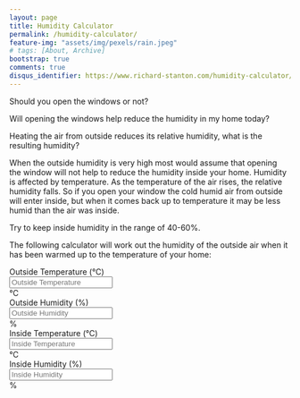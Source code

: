 ```yaml
---
layout: page
title: Humidity Calculator
permalink: /humidity-calculator/
feature-img: "assets/img/pexels/rain.jpeg"
# tags: [About, Archive]
bootstrap: true
comments: true
disqus_identifier: https://www.richard-stanton.com/humidity-calculator/
---
```


<script type="text/javascript">
    $(document).ready(function () {
        var pastValue, pastSelectionStart, pastSelectionEnd;

        $("input").on("keydown", function () {
            pastValue = this.value;
            pastSelectionStart = this.selectionStart;
            pastSelectionEnd = this.selectionEnd;
        }).on("input propertychange", function () {
            var regex = /^[-0-9]+\.?[0-9]*$/;

            if (this.value.length > 0 && !regex.test(this.value)) {
                this.value = pastValue;
                this.selectionStart = pastSelectionStart;
                this.selectionEnd = pastSelectionEnd;
            }


            computeHumidity();
        });
    });

    function computeHumidity() {
        // get all variables
        var outsideTemp, insideTemp, outsideHumid;

        outsideTemp = parseFloat($('#outsideTemp').val());
        outsideHumid = parseFloat($('#outsideHumid').val());
        insideTemp = parseFloat($('#insideTemp').val());

        if (!isNaN(outsideTemp) && !isNaN(outsideHumid) && !isNaN(insideTemp)) {
            var insideHumid, satVarPOut, satVarPIn;
            satVarPIn = 6.122 * Math.exp(17.62 * insideTemp / (243.12 + insideTemp));
            satVarPOut = 6.122 * Math.exp(17.62 * outsideTemp / (243.12 + outsideTemp));
            insideHumid = (insideTemp + 273) * outsideHumid * satVarPOut / ((outsideTemp + 273) * satVarPIn);

            $('#insideHumid').val(Math.round(insideHumid));
        }
    }
</script>



Should you open the windows or not?

Will opening the windows help reduce the humidity in my home today?

Heating the air from outside reduces its relative humidity, what is the resulting humidity?

When the outside humidity is very high most would assume that opening the window will not help to reduce the humidity inside your home. Humidity is affected by temperature. As the temperature of the air rises, the relative humidity falls. So if you open your window the cold humid air from outside will enter inside, but when it comes back up to temperature it may be less humid than the air was inside.

Try to keep inside humidity in the range of 40-60%.

The following calculator will work out the humidity of the outside air when it has been warmed up to the temperature of your home:


<div class="container">
    <form id="formdata">
        <!-- outside -->
        <div class="row justify-content-center">
            <div class="col-md-4">
                <div class="form-group form-group-lg">
                    <label class="sr-only" for="exampleInputAmount">Outside Temperature (&deg;C)</label>
                    <div class="input-group">
                        <input type="text" class="form-control" id="outsideTemp" placeholder="Outside Temperature">
                          <div class="input-group-append">
                            <span class="input-group-text">&deg;C</span>
                        </div>
                    </div>
                </div>
            </div>
            <div class="col-md-4">
                <div class="form-group form-group-lg">
                    <label class="sr-only" for="exampleInputAmount">Outside Humidity (%)</label>
                    <div class="input-group">
                        <input type="text" class="form-control" id="outsideHumid" placeholder="Outside Humidity">
                        <div class="input-group-append">
                            <span class="input-group-text">%</span>
                        </div>
                    </div>
                </div>
            </div>
        </div>
        <!-- inside -->
        <div class="row justify-content-center">
            <div class="col-md-4">
                <div class="form-group form-group-lg">
                    <label class="sr-only" for="exampleInputAmount">Inside Temperature (&deg;C)</label>
                    <div class="input-group">
                        <input type="text" class="form-control" id="insideTemp" placeholder="Inside Temperature">
                        <div class="input-group-append">
                            <span class="input-group-text">&deg;C</span>
                        </div>
                    </div>
                </div>
            </div>
            <div class="col-md-4">
                <div class="form-group form-group-lg">
                    <label class="sr-only" for="exampleInputAmount">Inside Humidity (%)</label>
                    <div class="input-group">
                        <input type="text" class="form-control" id="insideHumid" placeholder="Inside Humidity" readonly>
                        <div class="input-group-append">
                            <span class="input-group-text">%</span>
                        </div>
                    </div>
                </div>
            </div>
        </div>
    </form>
</div>
